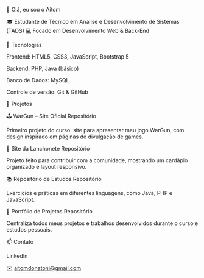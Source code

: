 👋 Olá, eu sou o Aitom

🎓 Estudante de Técnico em Análise e Desenvolvimento de Sistemas (TADS)
💻 Focado em Desenvolvimento Web & Back-End

🔧 Tecnologias

Frontend: HTML5, CSS3, JavaScript, Bootstrap 5

Backend: PHP, Java (básico)

Banco de Dados: MySQL

Controle de versão: Git & GitHub

📌 Projetos

🕹️ WarGun – Site Oficial
Repositório

Primeiro projeto do curso: site para apresentar meu jogo WarGun, com design inspirado em páginas de divulgação de games.

🍔 Site da Lanchonete
Repositório

Projeto feito para contribuir com a comunidade, mostrando um cardápio organizado e layout responsivo.

📚 Repositório de Estudos
Repositório

Exercícios e práticas em diferentes linguagens, como Java, PHP e JavaScript.

🌟 Portfólio de Projetos
Repositório

Centraliza todos meus projetos e trabalhos desenvolvidos durante o curso e estudos pessoais.

📫 Contato

LinkedIn

✉️ aitomdonatoni@gmail.com
